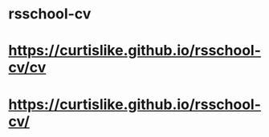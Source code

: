 # rsschool-cv
# https://curtislike.github.io/rsschool-cv/cv
# https://curtislike.github.io/rsschool-cv/
